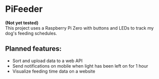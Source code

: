 # PiFeeder
**(Not yet tested)**  
This project uses a Raspberry Pi Zero with buttons and LEDs to track my dog's feeding schedules.

## Planned features:
- Sort and upload data to a web API
- Send notifications on mobile when light has been left on for 1 hour
- Visualize feeding time data on a website
